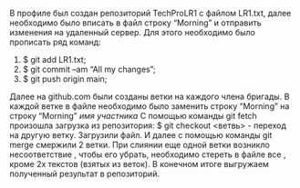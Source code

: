 В профиле был создан репозиторий TechProLR1  с файлом LR1.txt, далее необходимо было вписать в файл строку “Morning”  и отправить изменения на удаленный сервер. 
Для этого необходимо было прописать ряд команд:

  1.	$ git add LR1.txt;
  2.	$ git commit –am “All my changes”;
  3.	$ git push origin main;

Далее на github.com были созданы ветки на каждого члена бригады. В каждой ветке в файле необходимо было заменить строку “Morning” на строку “Morning” *имя участника*
С помощью команды git fetch произошла загрузка из репозитория:
$ git checkout <ветвь>    -  переход на другую ветку.
Загрузили  файл. И далее с помощью команды git merge смержили 2 ветки.
При слиянии еще одной ветки возникло несоответствие , чтобы его убрать, необходимо стереть в файле все , кроме 2х текстов (взятых из веток).
В конечном итоге выгружаем полученный результат в репозиторий.

